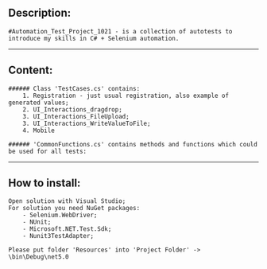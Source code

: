 ## Description:
	#Automation_Test_Project_1021 - is a collection of autotests to introduce my skills in C# + Selenium automation.
_________________________________________________
## Content:
	###### Class 'TestCases.cs' contains:
		1. Registration - just usual registration, also example of generated values;
		2. UI_Interactions_dragdrop;
		3. UI_Interactions_FileUpload;
		3. UI_Interactions_WriteValueToFile;
		4. Mobile

	###### 'CommonFunctions.cs' contains methods and functions which could be used for all tests:
		

_________________________________________________
## How to install:
	Open solution with Visual Studio;
	For solution you need NuGet packages:
		- Selenium.WebDriver;
		- NUnit;
		- Microsoft.NET.Test.Sdk;
		- Nunit3TestAdapter;	

	Please put folder 'Resources' into 'Project Folder' -> \bin\Debug\net5.0